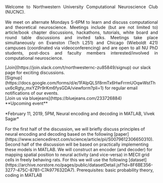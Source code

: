 <br>
<p align="justify">
Welcome to Northwestern University Computational Neuroscience Club (NUCNC).<br>
<br>
We meet on alternate Mondays 5-6PM to learn and discuss computational and theoretical neuroscience. Meetings include (but are not limited to) article/book chapter discussions, hackathons, tutorials, white board and round table discussions and invited talks. Meetings take place simultaneously on Evanston (Tech L251) and Chicago (Wieboldt 421) campuses (coordinated via videoconferencing) and are open to all NU PhD students, post-docs and faculty members interested/involved in computational neuroscience. 
</p>
[Join](https://join.slack.com/t/northwesternc-zu85849/signup) our slack page for exciting discussions.<br>
[Signup](https://docs.google.com/forms/d/e/1FAIpQLSf8rmTx6HwFrrmUOqwWstThux6cRgty_mxYZPr9rKm6fysGDA/viewform?pli=1) for regular email notifications of our events. <br>
[Join us via bluejeans](https://bluejeans.com/233726884)

<br>
**Upcoming event**<br>
<br>
*February 11, 2019, 5PM, Neural encoding and decoding in MATLAB, Vivek Sagar* <br>
<br>
For the first half of the discussion, we will briefly discuss principles of neural encoding and decoding based on the following [paper](https://www.sciencedirect.com/science/article/pii/S0079612306650310).
Second half of the discussion will be based on practically implementing these models in MATLAB. We will construct an encoder (and decoder) for mapping spatial position to neural activity (and vice-versa) in MECII grid cells in freely behaving rats. For this we will use the following [dataset](https://archive.norstore.no/pages/public/datasetDetail.jsf?id=8F6BE356-3277-475C-87B1-C7A977632DA7).
Prerequisites: basic probability theory, coding in MATLAB
